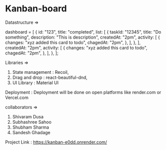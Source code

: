 # Kanban-board

Datastructure =>

dashboard = [
{
id: "123",
title: "completed",
list: [
{
taskId: "12345",
title: "Do something",
description: "This is description",
createdAt: "2pm",
activity: [
{
changes: "xyz added this card to todo",
chagedAt: "2pm",
},
],
},
],
createdAt: "2pm",
activity: [
{
changes: "xyz added this card to todo",
chagedAt: "2pm",
},
],
},
];

Libraries =>

1. State management : Recoil,
2. Drag and drop : react-beautiful-dnd,
3. UI Library : Material UI

Deployment : Deployment will be done on open platforms like render.com or Vercel.com

collaborators =>

1. Shivaram Dusa
2. Subhashree Sahoo
3. Shubham Sharma
4. Sandesh Ghadage

Project Link : https://kanban-e0dd.onrender.com/
